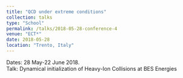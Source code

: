 ```yaml
---
title: "QCD under extreme conditions"
collection: talks
type: "School"
permalink: /talks/2018-05-28-conference-4
venue: "ECT*"
date: 2018-05-28
location: "Trento, Italy"
---
```


Dates: 28 May-22 June 2018.  
Talk: Dynamical initialization of Heavy-Ion Collisions at BES Energies
